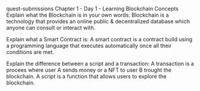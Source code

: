 quest-submissions
Chapter 1 - Day 1 - Learning Blockchain Concepts
Explain what the Blockchain is in your own words: Blockchain is a technology that provides an online public & decentralized database which anyone can consult or interact with.

Explain what a Smart Contract is: A smart contract is a contract build using a programming language that executes automatically once all their conditions are met.

Explain the difference between a script and a transaction: A transaction is a procees where user A sends money or a NFT to user B trought the blockchain. A script is a function that allows users to explore the blockchain.
